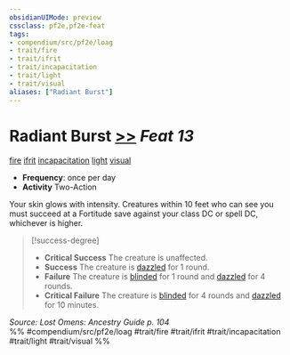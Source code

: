 ```yaml
---
obsidianUIMode: preview
cssclass: pf2e,pf2e-feat
tags:
- compendium/src/pf2e/loag
- trait/fire
- trait/ifrit
- trait/incapacitation
- trait/light
- trait/visual
aliases: ["Radiant Burst"]
---
```

# Radiant Burst  [>>](../../Rules/core-rulebook/chapter-9-playing-the-game.md#Actions "Two-Action") *Feat 13*  
[fire](../../Rules/traits/fire.md)  [ifrit](../../Rules/traits/ifrit-b2.md)  [incapacitation](../../Rules/traits/incapacitation.md)  [light](../../Rules/traits/light.md)  [visual](../../Rules/traits/visual.md)  

- **Frequency**: once per day
- **Activity** Two-Action

Your skin glows with intensity. Creatures within 10 feet who can see you must succeed at a Fortitude save against your class DC or spell DC, whichever is higher.

> [!success-degree] 
> - **Critical Success** The creature is unaffected.
> - **Success** The creature is [dazzled](../../Rules/conditions.md#Dazzled) for 1 round.
> - **Failure** The creature is [blinded](../../Rules/conditions.md#Blinded) for 1 round and [dazzled](../../Rules/conditions.md#Dazzled) for 4 rounds.
> - **Critical Failure** The creature is [blinded](../../Rules/conditions.md#Blinded) for 4 rounds and [dazzled](../../Rules/conditions.md#Dazzled) for 10 minutes.

*Source: Lost Omens: Ancestry Guide p. 104*  
%% #compendium/src/pf2e/loag #trait/fire #trait/ifrit #trait/incapacitation #trait/light #trait/visual %%